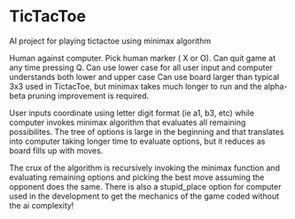 # TicTacToe
AI project for playing tictactoe using minimax algorithm

Human against computer. Pick human marker ( X or O). Can quit game at any time pressing Q.
Can use lower case for all user input and computer understands both lower and upper case
Can use board larger than typical 3x3 used in TictacToe, but minimax takes much longer to run and 
the alpha-beta pruning improvement is required. 

User inputs coordinate using letter digit format (ie a1, b3, etc) while computer invokes minimax algorithm that evaluates all remaining possibilites. 
The tree of options is large in the beginning and that translates into computer taking longer time to evaluate options, but it reduces as board fills up with moves. 

The crux of the algorithm is recursively invoking the minimax function and evaluating remaining options and picking the best move assuming the opponent does the same. 
There is also a stupid_place option for computer used in the development to get the mechanics of the game coded without the ai complexity!

